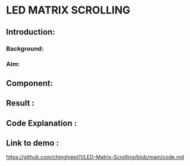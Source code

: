 # LED MATRIX SCROLLING 

## Introduction: 
### Background: 


### Aim:


## Component: 


## Result :

## Code Explanation : 


## Link to demo :
https://github.com/chinghiep01/LED-Matrix-Scrolling/blob/main/code.md